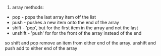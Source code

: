 1. array methods:
  * pop - pops the last array item off the list
  * push - pushes a new item onto the end of the array
  * shift - 'pop', but for the first item in the array and not the last
  * unshift - 'push' for for the front of the array instead of the end

  so shift and pop remove an item from either end of the array.
  unshift and push add to either end of the array
